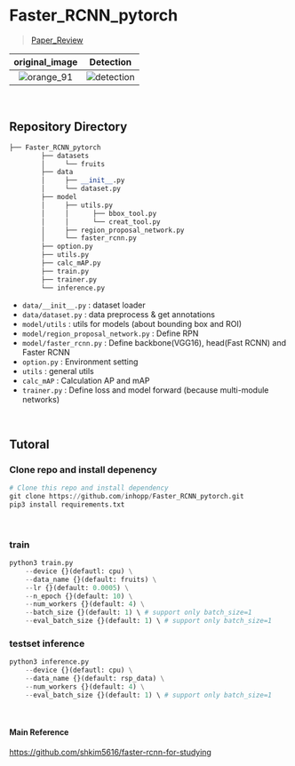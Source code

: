 # Faster_RCNN_pytorch

> [Paper_Review](https://inhopp.github.io/paper/Paper10/)

| original_image | Detection |
|:-:|:-:|
| ![orange_91](https://user-images.githubusercontent.com/96368476/192968601-6dae1a8b-e8d6-4df0-a815-9a48d488885e.jpg) | ![detection](https://user-images.githubusercontent.com/96368476/192968604-d6a4fdb6-44a8-4de0-a515-424bc0c29eb4.png) |



<br>

## Repository Directory 

``` python 
├── Faster_RCNN_pytorch
        ├── datasets
        │     └── fruits
        ├── data
        │     ├── __init__.py
        │     └── dataset.py
        ├── model
        │     ├── utils.py
        │     │      ├── bbox_tool.py
        │     │      └── creat_tool.py      
        │     ├── region_proposal_network.py          
        │     └── faster_rcnn.py        
        ├── option.py
        ├── utils.py
        ├── calc_mAP.py
        ├── train.py
        ├── trainer.py
        └── inference.py
```

- `data/__init__.py` : dataset loader
- `data/dataset.py` : data preprocess & get annotations
- `model/utils` : utils for models (about bounding box and ROI)
- `model/region_proposal_network.py` : Define RPN 
- `model/faster_rcnn.py` : Define backbone(VGG16), head(Fast RCNN) and Faster RCNN
- `option.py` : Environment setting
- `utils` : general utils
- `calc_mAP` : Calculation AP and mAP
- `trainer.py` : Define loss and model forward (because multi-module networks)


<br>


## Tutoral

### Clone repo and install depenency

``` python
# Clone this repo and install dependency
git clone https://github.com/inhopp/Faster_RCNN_pytorch.git
pip3 install requirements.txt
```

<br>


### train
``` python
python3 train.py
    --device {}(defautl: cpu) \
    --data_name {}(default: fruits) \
    --lr {}(default: 0.0005) \
    --n_epoch {}(default: 10) \
    --num_workers {}(default: 4) \
    --batch_size {}(default: 1) \ # support only batch_size=1
    --eval_batch_size {}(default: 1) \ # support only batch_size=1
```

### testset inference
```python
python3 inference.py
    --device {}(defautl: cpu) \
    --data_name {}(default: rsp_data) \
    --num_workers {}(default: 4) \
    --eval_batch_size {}(default: 1) \ # support only batch_size=1
```

<br>

#### Main Reference
https://github.com/shkim5616/faster-rcnn-for-studying
